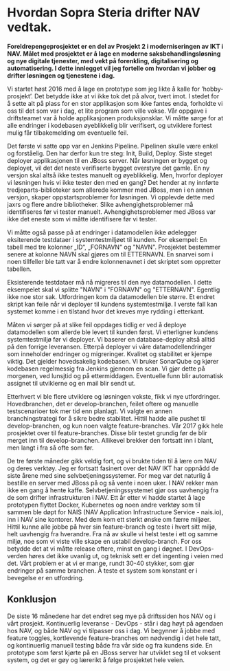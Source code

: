 # Hvordan Sopra Steria drifter NAV vedtak.
**Foreldrepengeprosjektet er en del av Prosjekt 2 i moderniseringen av IKT i NAV. Målet med prosjektet er å lage en moderne saksbehandlingsløsning og nye digitale tjenester, med vekt på forenkling, digitalisering og automatisering. I dette innlegget vil jeg fortelle om hvordan vi jobber og drifter løsningen og tjenestene i dag.**

Vi startet høst 2016 med å lage en prototype som jeg likte å kalle for ’hobby-prosjekt’. Det betydde ikke at vi ikke tok det på alvor, tvert imot. I stedet for å sette alt på plass for en stor applikasjon som ikke fantes enda, forholdte vi oss til det som var i dag, et lite program som ville vokse. Vår oppgave i driftsteamet var å holde applikasjonen produksjonsklar. Vi måtte sørge for at alle endringer i kodebasen øyeblikkelig blir verifisert, og utviklere fortest mulig får tilbakemelding om eventuelle feil.

Det første vi satte opp var en Jenkins Pipeline. Pipelinen skulle være enkel og forståelig. Den har derfor kun tre steg: Init, Build, Deploy. Siste steget deployer applikasjonen til en JBoss server. Når løsningen er bygget og deployet, vil det det neste verifiserte bygget overstyre det gamle. En ny versjon skal altså ikke testes manuelt og øyeblikkelig. Men, hvorfor deployer vi løsningen hvis vi ikke tester den med en gang? Det hender at ny innførte tredjeparts-biblioteker som allerede kommer med JBoss, men i en annen versjon, skaper oppstartsproblemer for løsningen. Vi opplevde dette med jaxrs og flere andre bibliotheker. Slike avhengighetsproblemer må identifiseres før vi tester manuelt. Avhengighetsproblemer med JBoss var ikke det eneste som vi måtte identifisere før vi tester.

Vi måtte også passe på at endringer i datamodellen ikke ødelegger eksiterende testdataer i systemtestmiljøet til kunden. For eksempel: En tabell <Person> med tre kolonner „ID“, „FORNAVN“ og "NAVN". Prosjektet bestemmer senere at kolonne NAVN skal gjøres om til ETTERNAVN. En snarvei som i noen tillfeller ble tatt var å endre kolonnenavnet i det skriptet som oppretter tabellen.
  
  Eksisterende testdataer må nå migreres til den nye datamodellen. I dette eksempelet skal vi splitte "NAVN" i "FORNAVN" og "ETTERNAVN". Egentlig ikke noe stor sak. Utfordringen kom da datamodellen ble større. 
  Et endret skript kan feile når vi deployer til kundens systemtestmiljø. I verste fall kan systemet komme i en tilstand hvor det kreves mye rydding i etterkant.
  
Måten vi sørger på at slike feil oppdages tidlig er ved å deploye datamodellen som allerde ble levert til kunden først. Vi etterligner kundens systemtestmiljø før vi deployer. Vi baserer en database-deploy altså alltid på den forrige leveransen. Etterpå deployer vi våre datamodellendringer som inneholder endringer og migreringer. 
Kvalitet og stabilitet er kjempe viktig. Det gjelder hovedsakelig kodebasen. Vi bruker SonarQube og kjører kodebasen regelmessig fra Jenkins gjennom en scan. Vi gjør dette på morgenen, ved lunsjtid og på ettermiddagen. Eventuelle funn blir automatisk assignet til utviklerne og en mail blir sendt ut.

Etterhvert vi ble flere utviklere og løsningen vokste, fikk vi nye utfordringer. Hovedbranchen, det er develop-branchen, feilet oftere og manuelle testscenarioer tok mer tid enn planlagt. Vi valgte en annen branchingstrategi for å sikre bedre stabilitet. Hittil hadde alle pushet til develop-branchen, og kun noen valgte feature-branches. Vår 2017 gikk hele prosjektet over til feature-branches. Disse blir testet grundig før de blir merget inn til develop-branchen. Allikevel brekker den fortsatt inn i blant, men langt i fra så ofte som før.

De tre første måneder gikk veldig fort, og vi brukte tiden til å lære om NAV og deres verktøy. Jeg er fortsatt fasinert over det NAV IKT har oppnådd de siste årene med sine selvbetjeningssystemer. For meg var det naturlig å bestille en server med JBoss på og så vente i noen uker. I NAV rekker man ikke en gang å hente kaffe. Selvbetjeningssystemet gjør oss uavhengig fra de som drifter infrastrukturen i NAV. 
Ett år etter vi hadde startet å lage prototypen flyttet Docker, Kubernetes og noen andre verktøy som til sammen ble døpt for NAIS (NAV Application Infrastructure Service - nais.io), inn i NAV sine kontorer. Med dem kom ett sterkt ønske om færre miljøer. Hittil kunne alle jobbe på hver sin feature-branch og teste i hvert sitt miljø, helt uavhengig fra hverandre. Fra nå av skulle vi helst teste i ett og samme miljø, noe som vi viste ville skape en ustabil develop-branch. For oss betydde det at vi måtte release oftere, minst en gang i døgnet. I DevOps-verden høres det ikke uvanlig ut, og teknisk sett er det ingenting i veien med det. Vårt problem er at vi er mange, rundt 30-40 stykker, som gjør endringer på samme branchen. Å teste et system som konstant er i bevegelse er en utfordring.

## Konklusjon
De siste 16 månedene har det endret seg mye på driftssiden hos NAV og i vårt prosjekt. Kontinuerlig leveranse - DevOps - står i dag høyt på agendaen hos NAV, og både NAV og vi tilpasser oss i dag. Vi begynner å jobbe med feature toggles, kortlevende feature-branches om nødvendig i det hele tatt, og kontinuerlig manuell testing både fra vår side og fra kundens side. En prototype som først kjørte på en JBoss server har utviklet seg til et  voksent system, og det er gøy og lærerikt å følge prosjektet hele veien.
